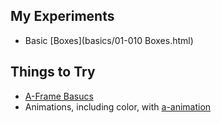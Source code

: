 ## My Experiments

- Basic [Boxes](basics/01-010 Boxes.html)

## Things to Try

- [A-Frame Basucs](https://developer.mozilla.org/en-US/docs/Games/Techniques/3D_on_the_web/Building_up_a_basic_demo_with_A-Frame)
- Animations, including color, with [a-animation](https://blog.prototypr.io/learning-a-frame-how-to-do-animations-2aac1ae461da)

